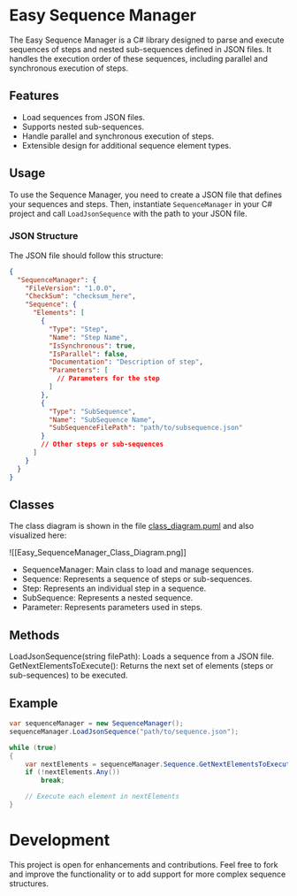 # Easy Sequence Manager

The Easy Sequence Manager is a C# library designed to parse and execute sequences of steps and nested sub-sequences defined in JSON files. It handles the execution order of these sequences, including parallel and synchronous execution of steps.

## Features

- Load sequences from JSON files.
- Supports nested sub-sequences.
- Handle parallel and synchronous execution of steps.
- Extensible design for additional sequence element types.

## Usage

To use the Sequence Manager, you need to create a JSON file that defines your sequences and steps. Then, instantiate `SequenceManager` in your C# project and call `LoadJsonSequence` with the path to your JSON file.

### JSON Structure

The JSON file should follow this structure:

```json
{
  "SequenceManager": {
    "FileVersion": "1.0.0",
    "CheckSum": "checksum_here",
    "Sequence": {
      "Elements": [
        {
          "Type": "Step",
          "Name": "Step Name",
          "IsSynchronous": true,
          "IsParallel": false,
          "Documentation": "Description of step",
          "Parameters": [
            // Parameters for the step
          ]
        },
        {
          "Type": "SubSequence",
          "Name": "SubSequence Name",
          "SubSequenceFilePath": "path/to/subsequence.json"
        }
        // Other steps or sub-sequences
      ]
    }
  }
}
```
## Classes
The class diagram is shown in the file [class_diagram.puml](class_diagram.puml) and also visualized here:

![[Easy_SequenceManager_Class_Diagram.png]]

- SequenceManager: Main class to load and manage sequences.
- Sequence: Represents a sequence of steps or sub-sequences.
- Step: Represents an individual step in a sequence.
- SubSequence: Represents a nested sequence.
- Parameter: Represents parameters used in steps.

## Methods
LoadJsonSequence(string filePath): Loads a sequence from a JSON file.
GetNextElementsToExecute(): Returns the next set of elements (steps or sub-sequences) to be executed.

## Example
```c#
var sequenceManager = new SequenceManager();
sequenceManager.LoadJsonSequence("path/to/sequence.json");

while (true)
{
    var nextElements = sequenceManager.Sequence.GetNextElementsToExecute();
    if (!nextElements.Any())
        break;

    // Execute each element in nextElements
}

```

# Development
This project is open for enhancements and contributions. Feel free to fork and improve the functionality or to add support for more complex sequence structures.